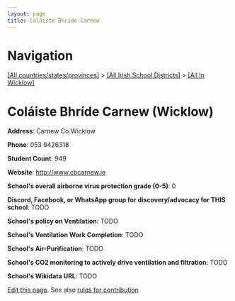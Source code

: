 ```yaml
---
layout: page
title: Coláiste Bhríde Carnew
---
```

# Navigation

[[All countries/states/provinces]](../../..) > [[All Irish School Districts]](../..) > [[All In Wicklow]](..)

# Coláiste Bhríde Carnew (Wicklow)

**Address**: Carnew Co.Wicklow

**Phone**: 053 9426318

**Student Count**: 949

**Website**: <http://www.cbcarnew.ie>

**School's overall airborne virus protection grade (0-5)**: 0

**Discord, Facebook, or WhatsApp group for discovery/advocacy for THIS school**: TODO

**School's policy on Ventilation**: TODO

**School's Ventilation Work Completion**: TODO

**School's Air-Purification**: TODO

**School's CO2 monitoring to actively drive ventilation and filtration**: TODO

**School's Wikidata URL**: TODO


[Edit this page](https://github.com/ventilate-schools/Ireland/edit/main/./Wicklow/Coláiste_Bhríde_Carnew.md). See also [rules for contribution](../../../contribution-rules/)